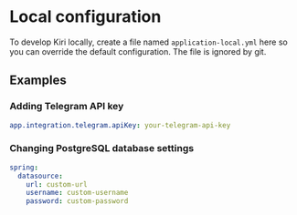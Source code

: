 # Local configuration
To develop Kiri locally, create a file named `application-local.yml` here so you can override the default configuration.
The file is ignored by git.

## Examples
### Adding Telegram API key
```yaml
app.integration.telegram.apiKey: your-telegram-api-key
```

### Changing PostgreSQL database settings
```yaml
spring:
  datasource:
    url: custom-url
    username: custom-username
    password: custom-password
```